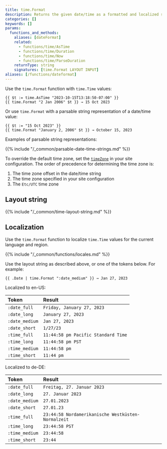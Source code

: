 ```yaml
---
title: time.Format
description: Returns the given date/time as a formatted and localized string.
categories: []
keywords: []
params:
  functions_and_methods:
    aliases: [dateFormat]
    related:
      - functions/time/AsTime
      - functions/time/Duration
      - functions/time/Now
      - functions/time/ParseDuration
    returnType: string
    signatures: [time.Format LAYOUT INPUT]
aliases: [/functions/dateformat]
---
```


Use the `time.Format` function with `time.Time` values:

```go-html-template
{{ $t := time.AsTime "2023-10-15T13:18:50-07:00" }}
{{ time.Format "2 Jan 2006" $t }} → 15 Oct 2023
```

Or use `time.Format` with a parsable string representation of a date/time value:

```go-html-template
{{ $t := "15 Oct 2023" }}
{{ time.Format "January 2, 2006" $t }} → October 15, 2023
```

Examples of parsable string representations:

{{% include "/_common/parsable-date-time-strings.md" %}}

To override the default time zone, set the [`timeZone`] in your site configuration. The order of precedence for determining the time zone is:

1. The time zone offset in the date/time string
1. The time zone specified in your site configuration
1. The `Etc/UTC` time zone

[`timeZone`]: /configuration/all/#timezone

## Layout string

{{% include "/_common/time-layout-string.md" %}}

## Localization

Use the `time.Format` function to localize `time.Time` values for the current language and region.

{{% include "/_common/functions/locales.md" %}}

Use the layout string as described above, or one of the tokens below. For example:

```go-html-template
{{ .Date | time.Format ":date_medium" }} → Jan 27, 2023
```

Localized to en-US:

Token|Result
:--|:--
`:date_full`|`Friday, January 27, 2023`
`:date_long`|`January 27, 2023`
`:date_medium`|`Jan 27, 2023`
`:date_short`|`1/27/23`
`:time_full`|`11:44:58 pm Pacific Standard Time`
`:time_long`|`11:44:58 pm PST`
`:time_medium`|`11:44:58 pm`
`:time_short`|`11:44 pm`

Localized to de-DE:

Token|Result
:--|:--
`:date_full`|`Freitag, 27. Januar 2023`
`:date_long`|`27. Januar 2023`
`:date_medium`|`27.01.2023`
`:date_short`|`27.01.23`
`:time_full`|`23:44:58 Nordamerikanische Westküsten-Normalzeit`
`:time_long`|`23:44:58 PST`
`:time_medium`|`23:44:58`
`:time_short`|`23:44`
